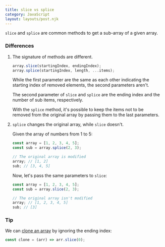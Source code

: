 ```yaml
---
title: slice vs splice
category: JavaScript
layout: layouts/post.njk
---
```


`slice` and `splice` are common methods to get a sub-array of a given array.

### Differences

1. The signature of methods are different.

    ```js
    array.slice(startingIndex, endingIndex);
    array.splice(startingIndex, length, ...items);
    ```

    While the first parameter are the same as each other indicating the starting index of removed elements, the second parameters aren't.

    The second parameter of `slice` and `splice` are the ending index and the number of sub items, respectively.

    With the `splice` method, it's possible to keep the items not to be removed from the original array by passing them to the last parameters.

2. `splice` changes the original array, while `slice` doesn't.

    Given the array of numbers from 1 to 5:

    ```js
    const array = [1, 2, 3, 4, 5];
    const sub = array.splice(2, 3);

    // The original array is modified
    array; // [1, 2]
    sub; // [3, 4, 5]
    ```

    Now, let's pass the same parameters to `slice`:

    ```js
    const array = [1, 2, 3, 4, 5];
    const sub = array.slice(2, 3);

    // The original array isn't modified
    array; // [1, 2, 3, 4, 5]
    sub; // [3]
    ```

### Tip

We can [clone an array](https://1loc.dev/#clone-an-array) by ignoring the ending index:

```js
const clone = (arr) => arr.slice(0);
```
